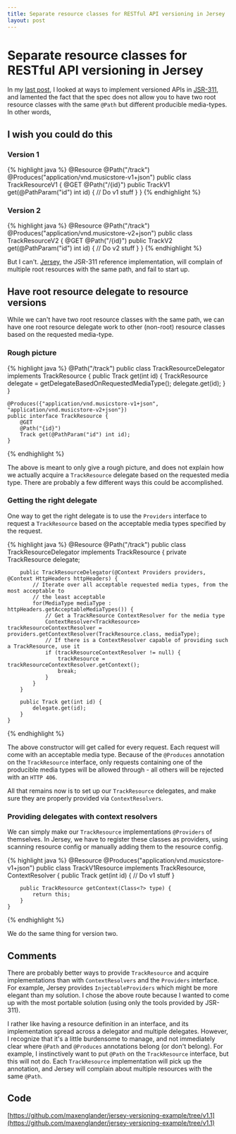 ```yaml
---
title: Separate resource classes for RESTful API versioning in Jersey
layout: post
---
```


# Separate resource classes for RESTful API versioning in Jersey

In my [last post](/2013/04/23/basic-restful-api-versioning-in-jersey.html), I looked at ways
to implement versioned APIs in [JSR-311](http://jcp.org/en/jsr/detail?id=311), and lamented 
the fact that the spec does not allow you to have two root resource classes with the same 
`@Path` but different producible media-types. In other words, 

## I wish you could do this

### Version 1

{% highlight java %}
    @Resource
    @Path("/track")
    @Produces("application/vnd.musicstore-v1+json")
    public class TrackResourceV1 {
        @GET
        @Path("/{id}")
        public TrackV1 get(@PathParam("id") int id) {
            // Do v1 stuff
        }
    }
{% endhighlight %}

### Version 2

{% highlight java %}
    @Resource
    @Path("/track")
    @Produces("application/vnd.musicstore-v2+json")
    public class TrackResourceV2 {
        @GET
        @Path("/{id}")
        public TrackV2 get(@PathParam("id") int id) {
            // Do v2 stuff
        }
    }
{% endhighlight %}

But I can't. [Jersey](https://jersey.java.net/), the JSR-311 reference implementation, will complain 
of multiple root resources with the same path, and fail to start up.

## Have root resource delegate to resource versions

While we can't have two root resource classes with the same path, we can have one root resource
delegate work to other (non-root) resource classes based on the requested media-type.

### Rough picture

{% highlight java %}
    @Path("/track")
    public class TrackResourceDelegator implements TrackResource {
        public Track get(int id) {
            TrackResource delegate = getDelegateBasedOnRequestedMediaType();
            delegate.get(id);
        }
    }

    @Produces({"application/vnd.musicstore-v1+json", "application/vnd.musicstore-v2+json"})
    public interface TrackResource {
        @GET
        @Path("{id}")
        Track get(@PathParam("id") int id);
    }
{% endhighlight %}

The above is meant to only give a rough picture, and does not explain how we actually acquire a
`TrackResource` delegate based on the requested media type. There are probably a few different ways
this could be accomplished.

### Getting the right delegate

One way to get the right delegate is to use the `Providers` interface to request a `TrackResource`
based on the acceptable media types specified by the request.

{% highlight java %}
    @Resource
    @Path("/track")
    public class TrackResourceDelegator implements TrackResource {
        private TrackResource delegate;

        public TrackResourceDelegator(@Context Providers providers, @Context HttpHeaders httpHeaders) {
            // Iterate over all acceptable requested media types, from the most acceptable to
            // the least acceptable
            for(MediaType mediaType : httpHeaders.getAcceptableMediaTypes()) {
                // Get a TrackResource ContextResolver for the media type
                ContextResolver<TrackResource> trackResourceContextResolver = providers.getContextResolver(TrackResource.class, mediaType); 
                // If there is a ContextResolver capable of providing such a TrackResource, use it
                if (trackResourceContextResolver != null) {
                    trackResource = trackResourceContextResolver.getContext();
                    break;
                }
            }
        }

        public Track get(int id) {
            delegate.get(id);
        }
    }
{% endhighlight %}

The above constructor will get called for every request. Each request will come with an acceptable media type. Because of the
`@Produces` annotation on the `TrackResource` interface, only requests containing one of the producible media types will be allowed through - all others
will be rejected with an `HTTP 406`.

All that remains now is to set up our `TrackResource` delegates, and make sure they are properly provided via `ContextResolvers`.

### Providing delegates with context resolvers

We can simply make our `TrackResource` implementations `@Providers` of themselves. In Jersey, we have to register these
classes as providers, using scanning resource config or manually adding them to the resource config. 

{% highlight java %}
    @Resource
    @Produces("application/vnd.musicstore-v1+json")
    public class TrackV1Resource implements TrackResource, ContextResolver<TrackResource> {
        public Track get(int id) {
            // Do v1 stuff
        }

        public TrackResource getContext(Class<?> type) {
            return this;
        }
    }
{% endhighlight %}

We do the same thing for version two.

## Comments

There are probably better ways to provide `TrackResource` and acquire implementations than with `ContextResolvers` and the `Providers` interface.
For example, Jersey provides `InjectableProviders` which might be more elegant than my solution. I chose the above route because I wanted
to come up with the most portable solution (using only the tools provided by JSR-311).

I rather like having a resource definition in an interface, and its implementation spread across a delegator and multiple delegates. However,
I recognize that it's a little burdensome to manage, and not immediately clear where `@Path` and `@Produces` annotations belong (or don't
belong). For example, I instinctively want to put `@Path` on the `TrackResource` interface, but this will not do. Each `TrackResource`
implementation will pick up the annotation, and Jersey will complain about multiple resources with the same `@Path`.

## Code

[https://github.com/maxenglander/jersey-versioning-example/tree/v1.1](https://github.com/maxenglander/jersey-versioning-example/tree/v1.1)
